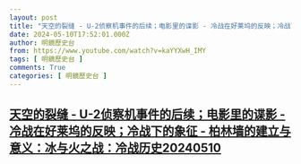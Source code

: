 ```yaml
---
layout: post
title: "天空的裂缝 - U-2侦察机事件的后续；电影里的谍影 - 冷战在好莱坞的反映；冷战下的象征 - 柏林墙的建立与意义：冰与火之战：冷战历史20240510"
date: 2024-05-10T17:52:01.000Z
author: 明鏡歷史台
from: https://www.youtube.com/watch?v=kaYYXwH_IMY
tags: [ 明鏡歷史台 ]
comments: True
categories: [ 明鏡歷史台 ]
---
```

<!--1715363521000-->
[天空的裂缝 - U-2侦察机事件的后续；电影里的谍影 - 冷战在好莱坞的反映；冷战下的象征 - 柏林墙的建立与意义：冰与火之战：冷战历史20240510](https://www.youtube.com/watch?v=kaYYXwH_IMY)
------

<div>

</div>
